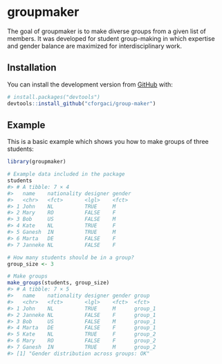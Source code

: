 
<!-- README.md is generated from README.Rmd. Please edit that file -->

# groupmaker

<!-- badges: start -->
<!-- [![Codecov test coverage](https://codecov.io/gh/cforgaci/group-maker/branch/master/graph/badge.svg)](https://codecov.io/gh/cforgaci/group-maker?branch=master) -->
<!-- badges: end -->

The goal of groupmaker is to make diverse groups from a given list of
members. It was developed for student group-making in which expertise
and gender balance are maximized for interdisciplinary work.

## Installation

You can install the development version from
[GitHub](https://github.com/) with:

``` r
# install.packages("devtools")
devtools::install_github("cforgaci/group-maker")
```

## Example

This is a basic example which shows you how to make groups of three
students:

``` r
library(groupmaker)

# Example data included in the package
students
#> # A tibble: 7 × 4
#>   name    nationality designer gender
#>   <chr>   <fct>       <lgl>    <fct> 
#> 1 John    NL          TRUE     M     
#> 2 Mary    RO          FALSE    F     
#> 3 Bob     US          FALSE    M     
#> 4 Kate    NL          TRUE     F     
#> 5 Ganesh  IN          TRUE     M     
#> 6 Marta   DE          FALSE    F     
#> 7 Janneke NL          FALSE    F

# How many students should be in a group?
group_size <- 3

# Make groups
make_groups(students, group_size)
#> # A tibble: 7 × 5
#>   name    nationality designer gender group  
#>   <chr>   <fct>       <lgl>    <fct>  <fct>  
#> 1 John    NL          TRUE     M      group_1
#> 2 Janneke NL          FALSE    F      group_1
#> 3 Bob     US          FALSE    M      group_1
#> 4 Marta   DE          FALSE    F      group_1
#> 5 Kate    NL          TRUE     F      group_2
#> 6 Mary    RO          FALSE    F      group_2
#> 7 Ganesh  IN          TRUE     M      group_2
#> [1] "Gender distribution across groups: OK"
```
